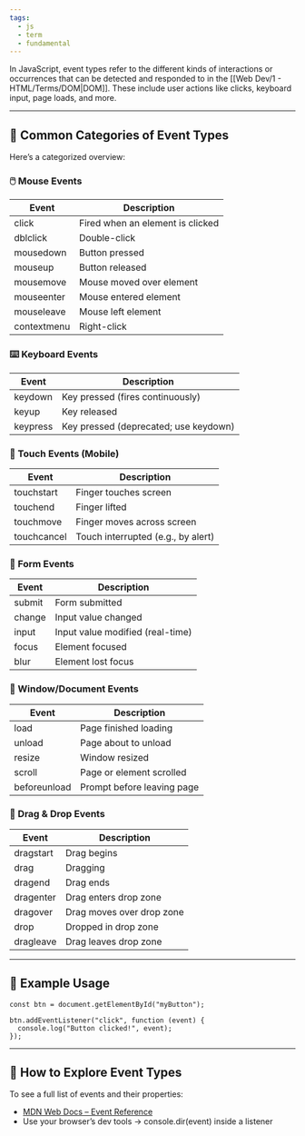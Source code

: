 ```yaml
---
tags:
  - js
  - term
  - fundamental
---
```


In JavaScript, event types refer to the different kinds of interactions or occurrences that can be detected and responded to in the [[Web Dev/1 - HTML/Terms/DOM|DOM]]. These include user actions like clicks, keyboard input, page loads, and more.

---

## **🧠 Common Categories of Event Types**

Here’s a categorized overview:

### **🖱️ Mouse Events**

|**Event**|**Description**|
|---|---|
|click|Fired when an element is clicked|
|dblclick|Double-click|
|mousedown|Button pressed|
|mouseup|Button released|
|mousemove|Mouse moved over element|
|mouseenter|Mouse entered element|
|mouseleave|Mouse left element|
|contextmenu|Right-click|

### **⌨️ Keyboard Events**

|**Event**|**Description**|
|---|---|
|keydown|Key pressed (fires continuously)|
|keyup|Key released|
|keypress|Key pressed (deprecated; use keydown)|

### **📱 Touch Events (Mobile)**

|**Event**|**Description**|
|---|---|
|touchstart|Finger touches screen|
|touchend|Finger lifted|
|touchmove|Finger moves across screen|
|touchcancel|Touch interrupted (e.g., by alert)|

### **🧭 Form Events**

|**Event**|**Description**|
|---|---|
|submit|Form submitted|
|change|Input value changed|
|input|Input value modified (real-time)|
|focus|Element focused|
|blur|Element lost focus|

### **📄 Window/Document Events**

|**Event**|**Description**|
|---|---|
|load|Page finished loading|
|unload|Page about to unload|
|resize|Window resized|
|scroll|Page or element scrolled|
|beforeunload|Prompt before leaving page|

### **🧩 Drag & Drop Events**

|**Event**|**Description**|
|---|---|
|dragstart|Drag begins|
|drag|Dragging|
|dragend|Drag ends|
|dragenter|Drag enters drop zone|
|dragover|Drag moves over drop zone|
|drop|Dropped in drop zone|
|dragleave|Drag leaves drop zone|

---

## **🧪 Example Usage**

```
const btn = document.getElementById("myButton");

btn.addEventListener("click", function (event) {
  console.log("Button clicked!", event);
});
```

---

## **🧠 How to Explore Event Types**

To see a full list of events and their properties:

- [MDN Web Docs – Event Reference](https://developer.mozilla.org/en-US/docs/Web/Events)
- Use your browser’s dev tools → console.dir(event) inside a listener